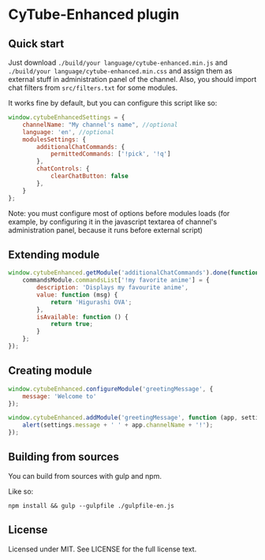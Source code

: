 # CyTube-Enhanced plugin

## Quick start

Just download `./build/your language/cytube-enhanced.min.js` and `./build/your language/cytube-enhanced.min.css` and assign them as external stuff in administration panel of the channel.
Also, you should import chat filters from `src/filters.txt` for some modules.

It works fine by default, but you can configure this script like so:

```javascript
window.cytubeEnhancedSettings = {
    channelName: "My channel's name", //optional
    language: 'en', //optional
    modulesSettings: {
        additionalChatCommands: {
            permittedCommands: ['!pick', '!q']
        },
        chatControls: {
            clearChatButton: false
        },
    }
};
```

Note: you must configure most of options before modules loads (for example, by configuring it in the javascript textarea of channel's administration panel, because it runs before external script)

## Extending module

```javascript
window.cytubeEnhanced.getModule('additionalChatCommands').done(function (commandsModule) {
    commandsModule.commandsList['!my favorite anime'] = {
        description: 'Displays my favourite anime',
        value: function (msg) {
            return 'Higurashi OVA';
        },
        isAvailable: function () {
            return true;
        }
    };
});
```

## Creating module

```javascript
window.cytubeEnhanced.configureModule('greetingMessage', {
    message: 'Welcome to'
});

window.cytubeEnhanced.addModule('greetingMessage', function (app, settings) {
    alert(settings.message + ' ' + app.channelName + '!');
});
```

## Building from sources

You can build from sources with gulp and npm.

Like so:

```
npm install && gulp --gulpfile ./gulpfile-en.js
```

## License

Licensed under MIT. See LICENSE for the full license text.
